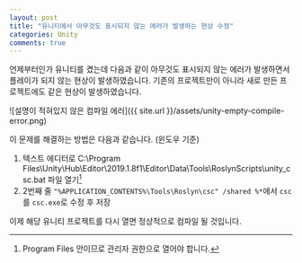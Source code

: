 ```yaml
---
layout: post
title: "유니티에서 아무것도 표시되지 않는 에러가 발생하는 현상 수정"
categories: Unity
comments: true
---
```

언제부터인가 유니티를 켰는데 다음과 같이 아무것도 표시되지 않는 에러가 발생하면서 플레이가 되지 않는 현상이 발생하였습니다. 기존의 프로젝트만이 아니라 새로 만든 프로젝트에도 같은 현상이 발생하였습니다.

![설명이 적혀있지 않은 컴파일 에러]({{ site.url }}/assets/unity-empty-compile-error.png)

이 문제를 해결하는 방법은 다음과 같습니다. (윈도우 기준)

1. 텍스트 에디터로 C:\Program Files\Unity\Hub\Editor\2019.1.8f1\Editor\Data\Tools\RoslynScripts\unity_csc.bat 파일 열기[^1]
2. 2번째 줄 `"%APPLICATION_CONTENTS%\Tools\Roslyn\csc" /shared %*`에서 `csc`를 `csc.exe`로 수정 후 저장

이제 해당 유니티 프로젝트를 다시 열면 정상적으로 컴파일 될 것입니다.

[^1]: Program Files 안이므로 관리자 권한으로 열어야 합니다.
